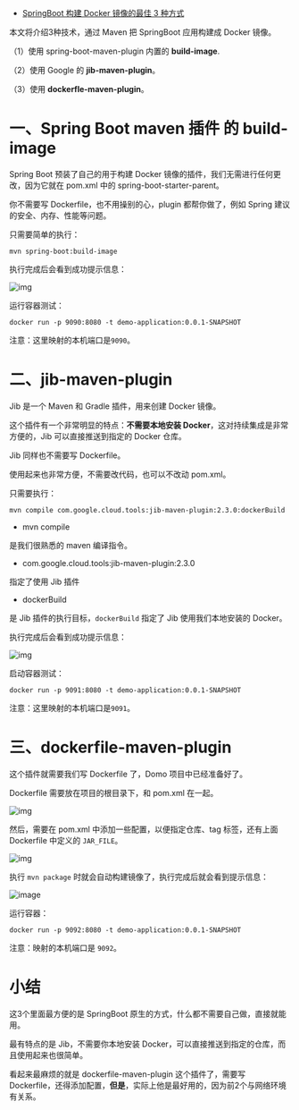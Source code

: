 - [SpringBoot 构建 Docker 镜像的最佳 3 种方式](https://www.cnblogs.com/fengpinglangjingruma/p/13994545.html)

本文将介绍3种技术，通过 Maven 把 SpringBoot 应用构建成 Docker 镜像。

（1）使用 spring-boot-maven-plugin 内置的 **build-image**.

（2）使用 Google 的 **jib-maven-plugin**。

（3）使用 **dockerfle-maven-plugin**。

# 一、Spring Boot maven 插件 的 build-image

Spring Boot 预装了自己的用于构建 Docker 镜像的插件，我们无需进行任何更改，因为它就在 pom.xml 中的 spring-boot-starter-parent。

你不需要写 Dockerfile，也不用操别的心，plugin 都帮你做了，例如 Spring 建议的安全、内存、性能等问题。

只需要简单的执行：

```
mvn spring-boot:build-image
```

执行完成后会看到成功提示信息：

![img](https://upload-images.jianshu.io/upload_images/15462057-56339753a21fb9fb?imageMogr2/auto-orient/strip%7CimageView2/2/w/1240)

运行容器测试：

```
docker run -p 9090:8080 -t demo-application:0.0.1-SNAPSHOT
```

注意：这里映射的本机端口是`9090`。

# 二、jib-maven-plugin

Jib 是一个 Maven 和 Gradle 插件，用来创建 Docker 镜像。

这个插件有一个非常明显的特点：**不需要本地安装 Docker**，这对持续集成是非常方便的，Jib 可以直接推送到指定的 Docker 仓库。

Jib 同样也不需要写 Dockerfile。

使用起来也非常方便，不需要改代码，也可以不改动 pom.xml。

只需要执行：

```
mvn compile com.google.cloud.tools:jib-maven-plugin:2.3.0:dockerBuild
```

- mvn compile

是我们很熟悉的 maven 编译指令。

- com.google.cloud.tools:jib-maven-plugin:2.3.0

指定了使用 Jib 插件

- dockerBuild

是 Jib 插件的执行目标，`dockerBuild` 指定了 Jib 使用我们本地安装的 Docker。

执行完成后会看到成功提示信息：

![img](https://upload-images.jianshu.io/upload_images/15462057-9b927310f9bf6c7c?imageMogr2/auto-orient/strip%7CimageView2/2/w/1240)

启动容器测试：

```
docker run -p 9091:8080 -t demo-application:0.0.1-SNAPSHOT
```

注意：这里映射的本机端口是`9091`。

# 三、dockerfile-maven-plugin

这个插件就需要我们写 Dockerfile 了，Domo 项目中已经准备好了。

Dockerfile 需要放在项目的根目录下，和 pom.xml 在一起。

![img](https://upload-images.jianshu.io/upload_images/15462057-5e7aba3c83a8cbe9?imageMogr2/auto-orient/strip%7CimageView2/2/w/1240)

然后，需要在 pom.xml 中添加一些配置，以便指定仓库、tag 标签，还有上面 Dockerfile 中定义的 `JAR_FILE`。

![img](https://upload-images.jianshu.io/upload_images/15462057-7da0e1a7f1b91c3d?imageMogr2/auto-orient/strip%7CimageView2/2/w/1240)

执行 `mvn package` 时就会自动构建镜像了，执行完成后就会看到提示信息：

![image](https://upload-images.jianshu.io/upload_images/15462057-a3078002303a0fdd?imageMogr2/auto-orient/strip%7CimageView2/2/w/1240)

运行容器：

```
docker run -p 9092:8080 -t demo-application:0.0.1-SNAPSHOT
```

注意：映射的本机端口是 `9092`。



# 小结

这3个里面最方便的是 SpringBoot 原生的方式，什么都不需要自己做，直接就能用。

最有特点的是 Jib，不需要你本地安装 Docker，可以直接推送到指定的仓库，而且使用起来也很简单。

看起来最麻烦的就是 dockerfile-maven-plugin 这个插件了，需要写 Dockerfile，还得添加配置，**但是**，实际上他是最好用的，因为前2个与网络环境有关系。